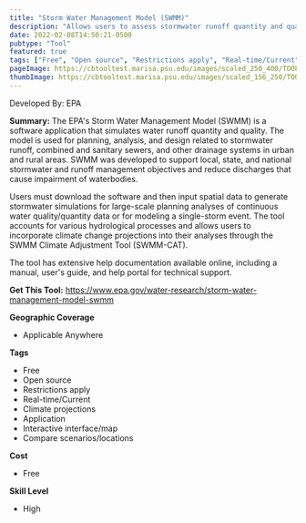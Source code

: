 ```yaml
---
title: "Storm Water Management Model (SWMM)"
description: "Allows users to assess stormwater runoff quantity and quality in order to plan for grey and green infrastructure."
date: 2022-02-08T14:50:21-0500
pubtype: "Tool"
featured: true
tags: ["Free", "Open source", "Restrictions apply", "Real-time/Current", "Climate projections", "Application", "Interactive interface/map", "Compare scenarios/locations"]
pageImage: https://cbtooltest.marisa.psu.edu/images/scaled_250_400/TOOLID_73.1_ScreenCapture-1.png
thumbImage: https://cbtooltest.marisa.psu.edu/images/scaled_156_250/TOOLID_73.1_ScreenCapture-1.png
---
```

Developed By: EPA

**Summary:** The EPA's Storm Water Management Model (SWMM) is a software application that simulates water runoff quantity and quality. The model is used for planning, analysis, and design related to stormwater runoff, combined and sanitary sewers, and other drainage systems in urban and rural areas. SWMM was developed to support local, state, and national stormwater and runoff management objectives and reduce discharges that cause impairment of waterbodies. 

Users must download the software and then input spatial data to generate stormwater simulations for large-scale planning analyses of continuous water quality/quantity data or for modeling a single-storm event. The tool accounts for various hydrological processes and allows users to incorporate climate change projections into their analyses through the SWMM Climate Adjustment Tool (SWMM-CAT).

The tool has extensive help documentation available online, including a manual, user's guide, and help portal for technical support.


__**Get This Tool:**__ https://www.epa.gov/water-research/storm-water-management-model-swmm

__**Geographic Coverage**__
- Applicable Anywhere

__**Tags**__
-  Free
-  Open source
-  Restrictions apply
-  Real-time/Current
-  Climate projections
-  Application
-  Interactive interface/map
-  Compare scenarios/locations

__**Cost**__
- Free

__**Skill Level**__
- High
